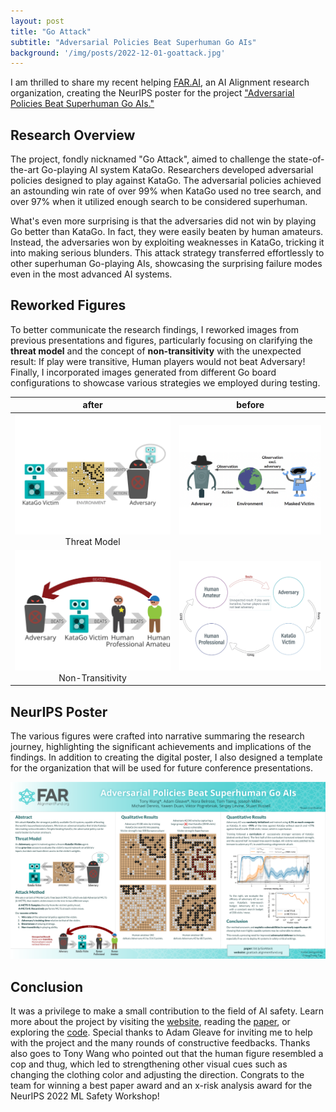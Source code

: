 ```yaml
---
layout: post
title: "Go Attack"
subtitle: "Adversarial Policies Beat Superhuman Go AIs"
background: '/img/posts/2022-12-01-goattack.jpg'
---
```


I am thrilled to share my recent helping [FAR.AI](http://far.ai), an AI Alignment research organization, creating the NeurIPS poster for the project ["Adversarial Policies Beat Superhuman Go AIs."](https://goattack.far.ai/)

## Research Overview

The project, fondly nicknamed "Go Attack", aimed to challenge the state-of-the-art Go-playing AI system KataGo. Researchers developed adversarial policies designed to play against KataGo. The adversarial policies achieved an astounding win rate of over 99% when KataGo used no tree search, and over 97% when it utilized enough search to be considered superhuman.

What's even more surprising is that the adversaries did not win by playing Go better than KataGo. In fact, they were easily beaten by human amateurs. Instead, the adversaries won by exploiting weaknesses in KataGo, tricking it into making serious blunders. This attack strategy transferred effortlessly to other superhuman Go-playing AIs, showcasing the surprising failure modes even in the most advanced AI systems.

## Reworked Figures

To better communicate the research findings, I reworked images from previous presentations and figures, particularly focusing on clarifying the **threat model** and the concept of **non-transitivity** with the unexpected result: If play were transitive, Human players would not beat Adversary! Finally, I incorporated images generated from different Go board configurations to showcase various strategies we employed during testing.

| after | before |
| :---: | :----: |
| <img src="/img/posts/2022-12-01-goattack-model.svg" class="cols-2" /><br>Threat Model | <img src="/img/posts/2022-12-01-goattack-model-before.png" class="cols-2" /> |
| <img src="/img/posts/2022-12-01-goattack-nontransitivity.svg" class="cols-2" /><br>Non-Transitivity | <img src="/img/posts/2022-12-01-goattack-nontransitivity-before.png" class="cols-2" /> |

## NeurIPS Poster

The various figures were crafted into narrative summaring the research journey, highlighting the significant achievements and implications of the findings. In addition to creating the digital poster, I also designed a template for the organization that will be used for future conference presentations.

![GoAttack Poster](/img/posts/2022-12-01-goattack.png)

## Conclusion

It was a privilege to make a small contribution to the field of AI safety. Learn more about the project by visiting the [website](https://goattack.far.ai/), reading the [paper](https://arxiv.org/abs/2211.00241), or exploring the [code](https://github.com/AlignmentResearch/go_attack). Special thanks to Adam Gleave for inviting me to help with the project and the many rounds of constructive feedbacks. Thanks also goes to Tony Wang who pointed out that the human figure resembled a cop and thug, which led to strengthening other visual cues such as changing the clothing color and adjusting the direction. Congrats to the team for winning a best paper award and an x-risk analysis award for the NeurIPS 2022 ML Safety Workshop!
